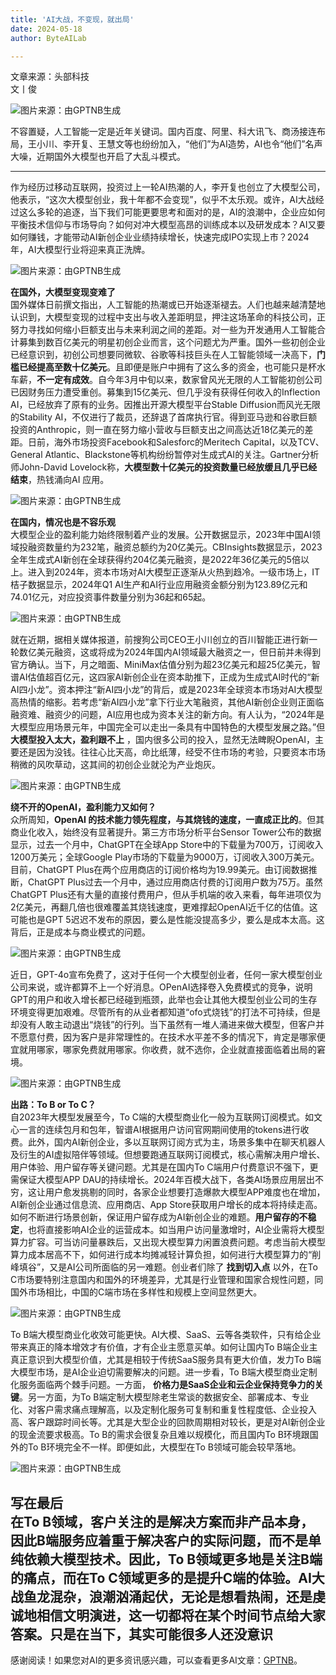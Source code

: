 ```yaml
---
title: 'AI大战，不变现，就出局'
date: 2024-05-18
author: ByteAILab

---
```


文章来源：头部科技  
文丨俊  

![图片来源：由GPTNB生成](http://www.jesonc.com/upload/3B33CB85B496C0CB6FBA4C2BD79320AD/1715907172941/Fm2BbncRoaxE9W5cycKHNncZWfgT.png)

不容置疑，人工智能一定是近年关键词。国内百度、阿里、科大讯飞、商汤接连布局，王小川、李开复、王慧文等也纷纷加入，“他们”为AI造势，AI也令“他们”名声大噪，近期国外大模型也开启了大乱斗模式。

---
作为经历过移动互联网，投资过上一轮AI热潮的人，李开复也创立了大模型公司，他表示，“这次大模型创业，我十年都不会变现”，似乎不太乐观。或许，AI大战经过这么多轮的追逐，当下我们可能更要思考和面对的是，AI的浪潮中，企业应如何平衡技术信仰与市场导向？如何对冲大模型高昂的训练成本以及研发成本？AI又要如何赚钱，才能带动AI新创企业业绩持续增长，快速完成IPO实现上市？2024年，AI大模型行业将迎来真正洗牌。  

![图片来源：由GPTNB生成](http://www.jesonc.com/upload/3B33CB85B496C0CB6FBA4C2BD79320AD/1715907172941/Fm2BbncRoaxE9W5cycKHNncZWfgT.png)

**在国外，大模型变现变难了**  
国外媒体日前撰文指出，人工智能的热潮或已开始逐渐褪去。人们也越来越清楚地认识到，大模型变现的过程中支出与收入差距明显，押注这场革命的科技公司，正努力寻找如何缩小巨额支出与未来利润之间的差距。对一些为开发通用人工智能合计募集到数百亿美元的明星初创企业而言，这个问题尤为严重。国外一些初创企业已经意识到，初创公司想要同微软、谷歌等科技巨头在人工智能领域一决高下，**门槛已经提高至数十亿美元**。且即便是账户中拥有了这么多的资金，也可能只是杯水车薪，**不一定有成效**。自今年3月中旬以来，数家曾风光无限的人工智能初创公司已因财务压力遭受重创。募集到15亿美元、但几乎没有获得任何收入的Inflection AI，已经放弃了原有的业务。因推出开源大模型平台Stable Diffusion而风光无限的Stability AI，不仅进行了裁员，还辞退了首席执行官。得到亚马逊和谷歌巨额投资的Anthropic，则一直在努力缩小营收与巨额支出之间高达近18亿美元的差距。日前，海外市场投资Facebook和Salesforc的Meritech Capital，以及TCV、General Atlantic、Blackstone等机构纷纷暂停对生成式AI的关注。Gartner分析师John-David Lovelock称，**大模型数十亿美元的投资数量已经放缓且几乎已经结束**，热钱涌向AI 应用。  

![图片来源：由GPTNB生成](http://www.jesonc.com/upload/3B33CB85B496C0CB6FBA4C2BD79320AD/1715907172941/Fm2BbncRoaxE9W5cycKHNncZWfgT.png)

**在国内，情况也是不容乐观**  
大模型企业的盈利能力始终限制着产业的发展。公开数据显示，2023年中国AI领域投融资数量约为232笔，融资总额约为20亿美元。CBInsights数据显示，2023全年生成式AI新创在全球获得约204亿美元融资，是2022年36亿美元的5倍以上。进入到2024年，资本市场对AI大模型正逐渐从火热到趋冷。一级市场上，IT桔子数据显示，2024年Q1 AI生产和AI行业应用融资金额分别为123.89亿元和74.01亿元，对应投资事件数量分别为36起和65起。  

![图片来源：由GPTNB生成](http://www.jesonc.com/upload/3B33CB85B496C0CB6FBA4C2BD79320AD/1715907172941/Fm2BbncRoaxE9W5cycKHNncZWfgT.png)

就在近期，据相关媒体报道，前搜狗公司CEO王小川创立的百川智能正进行新一轮数亿美元融资，这或将成为2024年国内AI领域最大融资之一，但日前并未得到官方确认。当下，月之暗面、MiniMax估值分别为超23亿美元和超25亿美元，智谱AI估值超百亿元，这四家AI新创企业在资本助推下，正成为生成式AI时代的“新AI四小龙”。资本押注“新AI四小龙”的背后，或是2023年全球资本市场对AI大模型高热情的缩影。若考虑“新AI四小龙”拿下行业大笔融资，其他AI新创企业则正面临融资难、融资少的问题，AI应用也成为资本关注的新方向。有人认为，“2024年是大模型应用场景元年，中国完全可以走出一条具有中国特色的大模型发展之路。”但 **大模型投入太大，盈利跟不上** ，国内很多公司的投入，显然无法睥睨OpenAI，主要还是因为没钱。往往心比天高，命比纸薄，经受不住市场的考验，只要资本市场稍微的风吹草动，这其间的初创企业就沦为产业炮灰。  

![图片来源：由GPTNB生成](http://www.jesonc.com/upload/3B33CB85B496C0CB6FBA4C2BD79320AD/1715907172941/Fm2BbncRoaxE9W5cycKHNncZWfgT.png)

**绕不开的OpenAI，盈利能力又如何？**  
众所周知，**OpenAI 的技术能力领先程度，与其烧钱的速度，一直成正比的**。但其商业化收入，始终没有显著提升。第三方市场分析平台Sensor Tower公布的数据显示，过去一个月中，ChatGPT在全球App Store中的下载量为700万，订阅收入1200万美元；全球Google Play市场的下载量为9000万，订阅收入300万美元。目前，ChatGPT Plus在两个应用商店的订阅价格均为19.99美元。由订阅数据推断，ChatGPT Plus过去一个月中，通过应用商店付费的订阅用户数为75万。虽然ChatGPT Plus还有大量的直接付费用户，但从手机端的收入来看，每年进项仅为2亿美元，再翻几倍也很难覆盖其烧钱速度，更难撑起OpenAI近千亿的估值。这可能也是GPT 5迟迟不发布的原因，要么是性能没提高多少，要么是成本太高。这背后，正是成本与商业模式的问题。  

![图片来源：由GPTNB生成](http://www.jesonc.com/upload/3B33CB85B496C0CB6FBA4C2BD79320AD/1715907172941/Fm2BbncRoaxE9W5cycKHNncZWfgT.png)

近日，GPT-4o宣布免费了，这对于任何一个大模型创业者，任何一家大模型创业公司来说，或许都算不上一个好消息。OPenAI选择卷入免费模式的竞争，说明GPT的用户和收入增长都已经碰到瓶颈，此举也会让其他大模型创业公司的生存环境变得更加艰难。尽管所有的从业者都知道“ofo式烧钱”的打法不可持续，但是却没有人敢主动退出“烧钱”的行列。当下虽然有一堆人涌进来做大模型，但客户并不愿意付费，因为客户是非常理性的。在技术水平差不多的情况下，肯定是哪家便宜就用哪家，哪家免费就用哪家。你收费，就不选你，企业就直接面临着出局的窘境。  

![图片来源：由GPTNB生成](http://www.jesonc.com/upload/3B33CB85B496C0CB6FBA4C2BD79320AD/1715907172941/Fm2BbncRoaxE9W5cycKHNncZWfgT.png)

**出路：To B or To C？**  
自2023年大模型发展至今，To C端的大模型商业化一般为互联网订阅模式。如文心一言的连续包月和包年，智谱AI根据用户访问官网期间使用的tokens进行收费。此外，国内AI新创企业，多以互联网订阅方式为主，场景多集中在聊天机器人及衍生的AI虚拟陪伴等领域。但想要跑通互联网订阅模式，核心需解决用户增长、用户体验、用户留存等关键问题。尤其是在国内To C端用户付费意识不强下，更需保证大模型APP DAU的持续增长。2024年百模大战下，各类AI场景应用层出不穷，这让用户愈发挑剔的同时，各家企业想要打造爆款大模型APP难度也在增加，AI新创企业通过信息流、应用商店、App Store获取用户增长的成本将持续走高。如何不断进行场景创新，保证用户留存成为AI新创企业的难题。**用户留存的不稳定**，也将直接影响AI企业的运营成本。如当用户访问量激增时，AI企业需将大模型算力扩容。可当访问量暴跌后，又出现大模型算力闲置浪费问题。考虑当前大模型算力成本居高不下，如何进行成本均摊减轻计算负担，如何进行大模型算力的“削峰填谷”，又是AI公司所面临的另一难题。创业者们除了 **找到切入点** 以外，在To C市场要特别注意国内和国外的环境差异，尤其是行业管理和国家合规性问题，同国外市场相比，中国的C端市场在多样性和规模上空间显然更大。  

![图片来源：由GPTNB生成](http://www.jesonc.com/upload/3B33CB85B496C0CB6FBA4C2BD79320AD/1715907172941/Fm2BbncRoaxE9W5cycKHNncZWfgT.png)

To B端大模型商业化收效可能更快。AI大模、SaaS、云等各类软件，只有给企业带来真正的降本增效才有价值，才有企业主愿意买单。如何让国内To B端企业主真正意识到大模型价值，尤其是相较于传统SaaS服务具有更大价值，发力To B端大模型市场，是AI企业迫切需要解决的问题。进一步看，To B端大模型商业定制化服务面临两个棘手问题。一方面， **价格力是SaaS企业和云企业保持竞争力的关键**。另一方面，为To B端定制大模型除老生常谈的数据安全、部署成本、专业化、对客户需求痛点理解高，以及定制化服务可复制和重复性程度低、企业投入高、客户跟踪时间长等。尤其是大型企业的回款周期相对较长，更是对AI新创企业的现金流要求极高。To B的需求会很复杂且难以规模化，而且国内To B环境跟国外的To B环境完全不一样。即便如此，大模型在To B领域可能会较早落地。  

![图片来源：由GPTNB生成](http://www.jesonc.com/upload/3B33CB85B496C0CB6FBA4C2BD79320AD/1715907172941/Fm2BbncRoaxE9W5cycKHNncZWfgT.png)

**写在最后**  
在To B领域，客户关注的是解决方案而非产品本身，因此B端服务应着重于解决客户的实际问题，而不是单纯依赖大模型技术。因此，To B领域更多地是关注B端的痛点，而在To C领域更多的是提升C端的体验。AI大战鱼龙混杂，浪潮汹涌起伏，无论是想看热闹，还是虔诚地相信文明演进，这一切都将在某个时间节点给大家答案。只是在当下，其实可能很多人还没意识
---
感谢阅读！如果您对AI的更多资讯感兴趣，可以查看更多AI文章：[GPTNB](https://gptnb.com)。